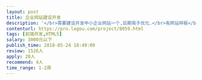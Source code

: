 ```yaml
---                
layout: post       
title: 企业网站建设开发           
description: '</br>需要建设开发中小企业网站一个,后期易于优化.</br>有网站样板</br>用html即可</br>深圳地区大神优先</br>'     
contenturl: https://pro.lagou.com/project/8059.html      
tags: [前端开发,HTML5]            
salary: 3000元以下          
publish_time: 2018-05-24 18:49:09         
review: 1526人                   
apply: 20人                   
recommend: 4人                   
time_range: 1-2周              
---                 
```

